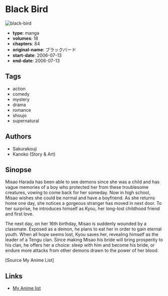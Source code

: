 # Black Bird

![black-bird](https://cdn.myanimelist.net/images/manga/3/15666.jpg)

-   **type**: manga
-   **volumes**: 18
-   **chapters**: 84
-   **original-name**: ブラックバード
-   **start-date**: 2006-07-13
-   **end-date**: 2006-07-13

## Tags

-   action
-   comedy
-   mystery
-   drama
-   romance
-   shoujo
-   supernatural

## Authors

-   Sakurakouji
-   Kanoko (Story & Art)

## Sinopse

Misao Harada has been able to see demons since she was a child and has vague memories of a boy who protected her from these troublesome creatures, vowing to come back for her someday. Now in high school, Misao wishes she could be normal and have a boyfriend. As she returns home one day, she notices a gorgeous stranger has moved in next door. To her surprise, he introduces himself as Kyou, her long-lost childhood friend and first love.

The next day, on her 16th birthday, Misao is suddenly wounded by a classmate. Exposed as a demon, he plans to eat her in order to gain eternal youth. When all hope seems lost, Kyou saves her, revealing himself as the leader of a Tengu clan. Since making Misao his bride will bring prosperity to his clan, he offers her a choice: sleep with him and become his bride, or endure more attacks from other demons drawn to the power of her blood.

[Source My Anime List]

## Links

-   [My Anime list](https://myanimelist.net/manga/3116/Black_Bird)
